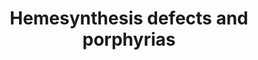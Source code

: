---
annotations:
- id: DOID:655
  parent: genetic disease
  type: Disease Ontology
  value: inherited metabolic disorder
- id: DOID:3890
  parent: genetic disease
  type: Disease Ontology
  value: acute intermittent porphyria
- id: CL:0000182
  parent: native cell
  type: Cell Type Ontology
  value: hepatocyte
- id: DOID:5230
  parent: genetic disease
  type: Disease Ontology
  value: hepatoerythropoietic porphyria
- id: DOID:3132
  parent: genetic disease
  type: Disease Ontology
  value: porphyria cutanea tarda
authors:
- Juliajohnsson
description: Biosynthesis of heme and an overview of enzyme deficiencies seen in prophyrias
  and lead poisoning.
last-edited: 2022-02-24
organisms:
- Homo sapiens
redirect_from:
- /index.php/Pathway:WP5169
- /instance/WP5169
revision: null
schema-jsonld:
- '@context': https://schema.org/
  '@id': https://wikipathways.github.io/pathways/WP5169.html
  '@type': Dataset
  creator:
    '@type': Organization
    name: WikiPathways
  description: Biosynthesis of heme and an overview of enzyme deficiencies seen in
    prophyrias and lead poisoning.
  keywords:
  - ALAD
  - ALAS1
  - ALAS2
  - CPOX
  - Coproporphyrinogen I
  - Coproporphyrinogen III
  - FECH
  - Glycine
  - HMBS
  - Heptacarboxylporphyrin I
  - Heptacarboxylporphyrin III
  - Hexacarboxylporphyrin I
  - Hexacarboxylporphyrin III
  - PPOX
  - Pentacarboxyl porphyrinogen III
  - Pentacarboxylporphyrin I
  - Porphobilinogen
  - Protoheme
  - Protoporphyrinogen IX
  - Succinyl-CoA
  - UROD
  - UROS
  - Uroporphyrinogen I
  - Uroporphyrinogen III
  - delta-aminolevulinic acid
  - hydroxymethylbilane
  - protoporphyrin IX
  license: CC0
  name: Hemesynthesis defects and porphyrias
seo: CreativeWork
title: Hemesynthesis defects and porphyrias
wpid: WP5169
---